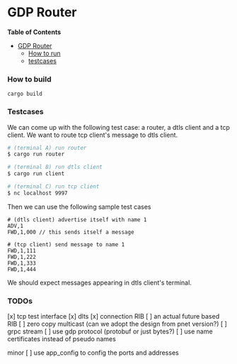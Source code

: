 # GDP Router 

<!-- START doctoc generated TOC please keep comment here to allow auto update -->
<!-- DON'T EDIT THIS SECTION, INSTEAD RE-RUN doctoc TO UPDATE -->
**Table of Contents**

- [GDP Router](#gdp-router)
    - [How to run](#how-to-build)
    - [testcases](#testcases)

<!-- END doctoc generated TOC please keep comment here to allow auto update -->


### How to build 

```
cargo build
```

### Testcases 

We can come up with the following test case: 
a router, a dtls client and a tcp client. We want to route tcp client's message
to dtls client. 
```bash
# (terminal A) run router
$ cargo run router

# (terminal B) run dtls client 
$ cargo run client

# (terminal C) run tcp client
$ nc localhost 9997
```

Then we can use the following sample test cases
```
# (dtls client) advertise itself with name 1
ADV,1
FWD,1,000 // this sends itself a message

# (tcp client) send message to name 1
FWD,1,111
FWD,1,222
FWD,1,333
FWD,1,444
```
We should expect messages appearing in dtls client's terminal.


### TODOs
[x] tcp test interface
[x] dlts 
[x] connection RIB 
[ ] an actual future based RIB 
[ ] zero copy multicast (can we adopt the design from pnet version?)
[ ] grpc stream
[ ] use gdp protocol (protobuf or just bytes?) 
[ ] use name certificates instead of pseudo names  

minor 
[ ] use app_config to config the ports and addresses 
